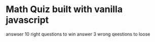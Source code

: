 # Math Quiz built with vanilla javascript

answser 10 right questions to win
answer 3 wrong qeestions to loose

